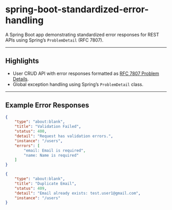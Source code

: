 # spring-boot-standardized-error-handling

A Spring Boot app demonstrating standardized error responses for REST APIs using Spring’s `ProblemDetail` (RFC 7807).

---

## Highlights

- User CRUD API with error responses formatted as [RFC 7807 Problem Details](https://datatracker.ietf.org/doc/html/rfc7807).
- Global exception handling using Spring’s `ProblemDetail` class.

---

## Example Error Responses

```json
{
    "type": "about:blank",
    "title": "Validation Failed",
    "status": 400,
    "detail": "Request has validation errors.",
    "instance": "/users",
    "errors": [
        "email: Email is required",
        "name: Name is required"
    ]
}
```

```json
{
    "type": "about:blank",
    "title": "Duplicate Email",
    "status": 409,
    "detail": "Email already exists: test.user1@gmail.com",
    "instance": "/users"
}
```
